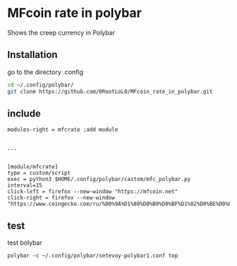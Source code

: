 # MFcoin rate in polybar

Shows the creep currency in Polybar

## Installation

go to the directory .config 

```bash
cd ~/.config/polybar/
git clone https://github.com/0RootLoL0/MFcoin_rate_in_polybar.git
```

## include

```
modules-right = mfcrate ;add module


...


[module/mfcrate]
type = custom/script
exec = python3 $HOME/.config/polybar/castom/mfc_polybar.py
interval=15
click-left = firefox --new-window "https://mfcoin.net"
click-right = firefox --new-window "https://www.coingecko.com/ru/%D0%9A%D1%80%D0%B8%D0%BF%D1%82%D0%BE%D0%B2%D0%B0%D0%BB%D1%8E%D1%82%D1%8B/mfcoin"
```
## test
test bolybar
```
polybar -c ~/.config/polybar/setevoy-polybar1.conf top
```